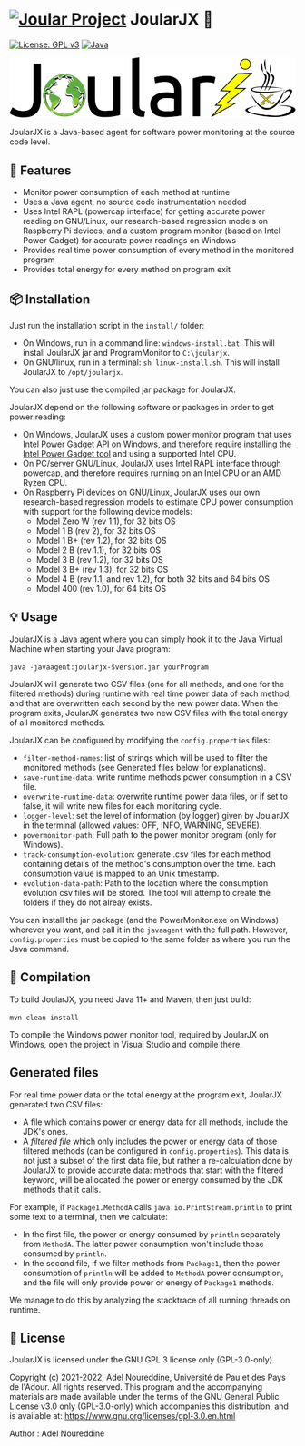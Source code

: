 # [![Joular Project](https://gitlab.com/uploads/-/system/group/avatar/10668049/joular.png?width=64)](https://www.noureddine.org/research/joular/) JoularJX :microscope:

[![License: GPL v3](https://img.shields.io/badge/License-GPLv3-blue)](https://www.gnu.org/licenses/gpl-3.0)
[![Java](https://img.shields.io/badge/Made%20with-Java-orange)](https://openjdk.java.net)

![JoularJX Logo](joularjx.png)

JoularJX is a Java-based agent for software power monitoring at the source code level.

## :rocket: Features

- Monitor power consumption of each method at runtime
- Uses a Java agent, no source code instrumentation needed
- Uses Intel RAPL (powercap interface) for getting accurate power reading on GNU/Linux, our research-based regression models on Raspberry Pi devices, and a custom program monitor (based on Intel Power Gadget) for accurate power readings on Windows
- Provides real time power consumption of every method in the monitored program
- Provides total energy for every method on program exit

## :package: Installation

Just run the installation script in the ```install/``` folder:
- On Windows, run in a command line: ```windows-install.bat```. This will install JoularJX jar and ProgramMonitor to ```C:\joularjx```.
- On GNU/linux, run in a terminal: ```sh linux-install.sh```. This will install JoularJX to ```/opt/joularjx```.

You can also just use the compiled jar package for JoularJX.

JoularJX depend on the following software or packages in order to get power reading:
- On Windows, JoularJX uses a custom power monitor program that uses Intel Power Gadget API on Windows, and therefore require installing the [Intel Power Gadget tool](https://www.intel.com/content/www/us/en/developer/articles/tool/power-gadget.html) and using a supported Intel CPU.
- On PC/server GNU/Linux, JoularJX uses Intel RAPL interface through powercap, and therefore requires running on an Intel CPU or an AMD Ryzen CPU.
- On Raspberry Pi devices on GNU/Linux, JoularJX uses our own research-based regression models to estimate CPU power consumption with support for the following device models:
  - Model Zero W (rev 1.1), for 32 bits OS
  - Model 1 B (rev 2), for 32 bits OS
  - Model 1 B+ (rev 1.2), for 32 bits OS
  - Model 2 B (rev 1.1), for 32 bits OS
  - Model 3 B (rev 1.2), for 32 bits OS
  - Model 3 B+ (rev 1.3), for 32 bits OS
  - Model 4 B (rev 1.1, and rev 1.2), for both 32 bits and 64 bits OS
  - Model 400 (rev 1.0), for 64 bits OS

## :bulb: Usage

JoularJX is a Java agent where you can simply hook it to the Java Virtual Machine when starting your Java program:

```java -javaagent:joularjx-$version.jar yourProgram```

JoularJX will generate two CSV files (one for all methods, and one for the filtered methods) during runtime with real time power data of each method, and that are overwritten each second by the new power data.
When the program exits, JoularJX generates two new CSV files with the total energy of all monitored methods.

JoularJX can be configured by modifying the ```config.properties``` files:
- ```filter-method-names```: list of strings which will be used to filter the monitored methods (see Generated files below for explanations).
- ```save-runtime-data```: write runtime methods power consumption in a CSV file.
- ```overwrite-runtime-data```: overwrite runtime power data files, or if set to false, it will write new files for each monitoring cycle.
- ```logger-level```: set the level of information (by logger) given by JoularJX in the terminal (allowed values: OFF, INFO, WARNING, SEVERE).
- ```powermonitor-path```: Full path to the power monitor program (only for Windows).
- ```track-consumption-evolution```: generate .csv files for each method containing details of the method's consumption over the time. Each consumption value is mapped to an Unix timestamp.
- ```evolution-data-path```: Path to the location where the consumption evolution csv files will be stored. The tool will attemp to create the folders if they do not alreay exists.

You can install the jar package (and the PowerMonitor.exe on Windows) wherever you want, and call it in the ```javaagent``` with the full path.
However, ```config.properties``` must be copied to the same folder as where you run the Java command.

## :floppy_disk: Compilation

To build JoularJX, you need Java 11+ and Maven, then just build:

```mvn clean install```

To compile the Windows power monitor tool, required by JoularJX on Windows, open the project in Visual Studio and compile there.

## Generated files

For real time power data or the total energy at the program exit, JoularJX generated two CSV files:

- A file which contains power or energy data for all methods, include the JDK's ones.
- A *filtered file* which only includes the power or energy data of those filtered methods (can be configured in ```config.properties```). This data is not just a subset of the first data file, but rather a re-calculation done by JoularJX to provide accurate data: methods that start with the filtered keyword, will be allocated the power or energy consumed by the JDK methods that it calls.

For example, if ```Package1.MethodA``` calls ```java.io.PrintStream.println``` to print some text to a terminal, then we calculate:

- In the first file, the power or energy consumed by ```println``` separately from ```MethodA```. The latter power consumption won't include those consumed by ```println```.
- In the second file, if we filter methods from ```Package1```, then the power consumption of ```println``` will be added to ```MethodA``` power consumption, and the file will only provide power or energy of ```Package1``` methods.

We manage to do this by analyzing the stacktrace of all running threads on runtime.

## :newspaper: License

JoularJX is licensed under the GNU GPL 3 license only (GPL-3.0-only).

Copyright (c) 2021-2022, Adel Noureddine, Université de Pau et des Pays de l'Adour.
All rights reserved. This program and the accompanying materials are made available under the terms of the GNU General Public License v3.0 only (GPL-3.0-only) which accompanies this distribution, and is available at: https://www.gnu.org/licenses/gpl-3.0.en.html

Author : Adel Noureddine
